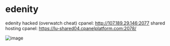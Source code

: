 # edenity
edenity hacked (overwatch cheat)
cpanel: http://107.189.29.146:2077
shared hosting cpanel: https://lu-shared04.cpanelplatform.com:2078/

![image](https://user-images.githubusercontent.com/65768277/123511344-53633f00-d646-11eb-9666-ed07a36eb8d3.png)

